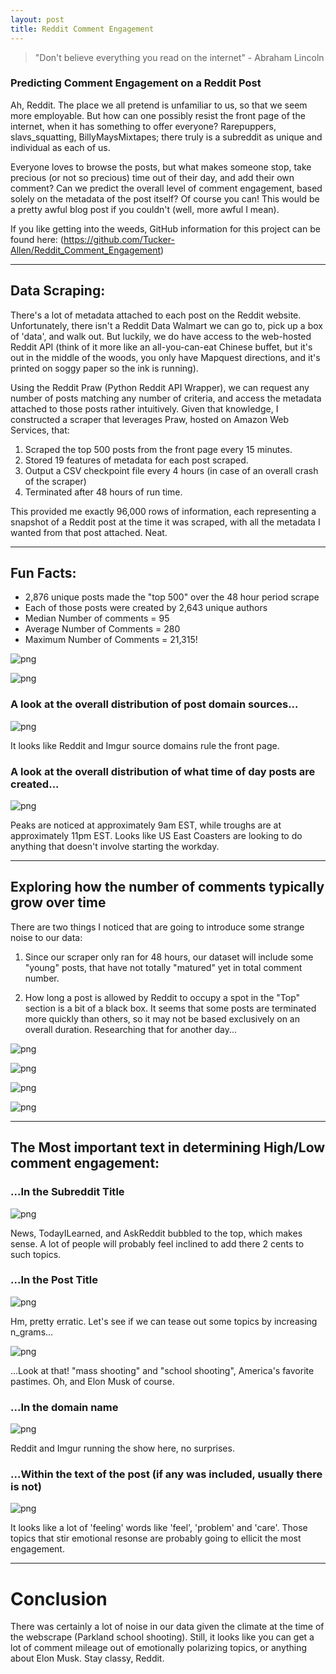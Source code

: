 ```yaml
---
layout: post
title: Reddit Comment Engagement
---
```


> "Don't believe everything you read on the internet" - Abraham Lincoln

### Predicting Comment Engagement on a Reddit Post

Ah, Reddit. The place we all pretend is unfamiliar to us, so that we seem more employable. But how can one possibly resist the front page of the internet, when it has something to offer everyone? Rarepuppers, slavs_squatting, BillyMaysMixtapes; there truly is a subreddit as unique and individual as each of us.

Everyone loves to browse the posts, but what makes someone stop, take precious (or not so precious) time out of their day, and add their own comment? Can we predict the overall level of comment engagement, based solely on the metadata of the post itself? Of course you can! This would be a pretty awful blog post if you couldn't (well, more awful I mean).

If you like getting into the weeds, GitHub information for this project can be found here: (https://github.com/Tucker-Allen/Reddit_Comment_Engagement)


---

## Data Scraping:

There's a lot of metadata attached to each post on the Reddit website. Unfortunately, there isn't a Reddit Data Walmart we can go to, pick up a box of 'data', and walk out. But luckily, we do have access to the web-hosted Reddit API (think of it more like an all-you-can-eat Chinese buffet, but it's out in the middle of the woods, you only have Mapquest directions, and it's printed on soggy paper so the ink is running).

Using the Reddit Praw (Python Reddit API Wrapper), we can request any number of posts matching any number of criteria, and access the metadata attached to those posts rather intuitively. Given that knowledge, I constructed a scraper that leverages Praw, hosted on Amazon Web Services, that:

 1. Scraped the top 500 posts from the front page every 15 minutes.
 2. Stored 19 features of metadata for each post scraped.
 3. Output a CSV checkpoint file every 4 hours (in case of an overall crash of the scraper)
 4. Terminated after 48 hours of run time.
    
This provided me exactly 96,000 rows of information, each representing a snapshot of a Reddit post at the time it was scraped, with all the metadata I wanted from that post attached. Neat.

---

## Fun Facts:

 - 2,876 unique posts made the "top 500" over the 48 hour period scrape
 - Each of those posts were created by 2,643 unique authors
 - Median Number of comments = 95
 - Average Number of Comments = 280
 - Maximum Number of Comments = 21,315!


![png](/images/Reddit_Comment_blog_files/Reddit_Comment_blog_1_0.png)


![png](/images/Reddit_Comment_blog_files/Reddit_Comment_blog_2_0.png)


### A look at the overall distribution of post domain sources...


![png](/images/Reddit_Comment_blog_files/Reddit_Comment_blog_4_0.png)

It looks like Reddit and Imgur source domains rule the front page.


### A look at the overall distribution of what time of day posts are created...


![png](/images/Reddit_Comment_blog_files/Reddit_Comment_blog_6_0.png)

 Peaks are noticed at approximately 9am EST, while troughs are at approximately 11pm EST. Looks like US East Coasters are looking to do anything that doesn't involve starting the workday.

---

## Exploring how the number of comments typically grow over time

There are two things I noticed that are going to introduce some strange noise to our data:

 1. Since our scraper only ran for 48 hours, our dataset will include some "young" posts, that have not totally "matured" yet in total comment number.

 2. How long a post is allowed by Reddit to occupy a spot in the "Top" section is a bit of a black box. It seems that some posts are terminated more quickly than others, so it may not be based exclusively on an overall duration. Researching that for another day...

![png](/images/Reddit_Comment_blog_files/Reddit_Comment_blog_8_0.png)


![png](/images/Reddit_Comment_blog_files/Reddit_Comment_blog_9_0.png)


![png](/images/Reddit_Comment_blog_files/Reddit_Comment_blog_10_0.png)


![png](/images/Reddit_Comment_blog_files/Reddit_Comment_blog_11_0.png)


---

## The Most important text in determining High/Low comment engagement:

### ...In the Subreddit Title


![png](/images/Reddit_Comment_blog_files/Reddit_Comment_blog_13_0.png)

News, TodayILearned, and AskReddit bubbled to the top, which makes sense. A lot of people will probably feel inclined to add there 2 cents to such topics.


### ...In the Post Title


![png](/images/Reddit_Comment_blog_files/Reddit_Comment_blog_15_0.png)

Hm, pretty erratic. Let's see if we can tease out some topics by increasing n_grams...

![png](/images/Reddit_Comment_blog_files/Reddit_Comment_blog_16_0.png)

...Look at that! "mass shooting" and "school shooting", America's favorite pastimes. Oh, and Elon Musk of course.


### ...In the domain name


![png](/images/Reddit_Comment_blog_files/Reddit_Comment_blog_18_0.png)

Reddit and Imgur running the show here, no surprises.

### ...Within the text of the post (if any was included, usually there is not)


![png](/images/Reddit_Comment_blog_files/Reddit_Comment_blog_20_0.png)

It looks like a lot of 'feeling' words like 'feel', 'problem' and 'care'. Those topics that stir emotional resonse are probably going to ellicit the most engagement.

---

# Conclusion

There was certainly a lot of noise in our data given the climate at the time of the webscrape (Parkland school shooting). Still, it looks like you can get a lot of comment mileage out of emotionally polarizing topics, or anything about Elon Musk. Stay classy, Reddit.
